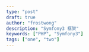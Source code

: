 ```yaml
---
type: "post"
draft: true
author: "frostwong"
description: "Symfony3 框架"
keywords: ["PHP", "Symfony3"]
tags: ["one", "two"]
---
```



